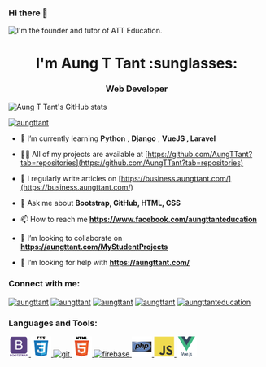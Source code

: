 ### Hi there 👋
![I'm the founder and tutor of ATT Education.](https://github.com/AungTTant/aungttant/blob/master/ATTEducation_Logo.png)
<h1 align="center">I'm Aung T Tant :sunglasses:</h1>
<h3 align="center">Web Developer</h3>

![Aung T Tant's GitHub stats](https://github-readme-stats.vercel.app/api?username=aungttant&show_icons=true&theme=tokyonight)

<p align="left"> <a href="https://twitter.com/aungttant" target="blank"><img src="https://img.shields.io/twitter/follow/aungttant?logo=twitter&style=for-the-badge" alt="aungttant" /></a> </p>

- 🌱 I’m currently learning **Python** , **Django** , **VueJS , Laravel**

- 👨‍💻 All of my projects are available at [https://github.com/AungTTant?tab=repositories](https://github.com/AungTTant?tab=repositories)

- 📝 I regularly write articles on [https://business.aungttant.com/](https://business.aungttant.com/)

- 💬 Ask me about **Bootstrap, GitHub, HTML, CSS**

- 📫 How to reach me **https://www.facebook.com/aungttanteducation**

- 👯 I’m looking to collaborate on **https://aungttant.com/MyStudentProjects**

- 🤔 I’m looking for help with **https://aungttant.com/**

<h3 align="left">Connect with me:</h3>
<p align="left">
<a href="https://fb.com/aungttanteducation" target="blank"><img align="center" src="https://raw.githubusercontent.com/rahuldkjain/github-profile-readme-generator/master/src/images/icons/Social/facebook.svg" alt="aungttant" height="30" width="40" /></a>
<a href="https://twitter.com/aungttant" target="blank"><img align="center" src="https://raw.githubusercontent.com/rahuldkjain/github-profile-readme-generator/master/src/images/icons/Social/twitter.svg" alt="aungttant" height="30" width="40" /></a>
<a href="https://fb.com/aungttanteducation" target="blank"><img align="center" src="https://raw.githubusercontent.com/rahuldkjain/github-profile-readme-generator/master/src/images/icons/Social/instagram.svg" alt="aungttant" height="30" width="40" /></a>
<a href="https://linkedin.com/in/aungttant" target="blank"><img align="center" src="https://raw.githubusercontent.com/rahuldkjain/github-profile-readme-generator/master/src/images/icons/Social/linked-in-alt.svg" alt="aungttant" height="30" width="40" /></a>
<a href="https://www.youtube.com/channel/UCLuEb64_SVZ57KOf2S0YUaA" target="blank"><img align="center" src="https://raw.githubusercontent.com/rahuldkjain/github-profile-readme-generator/master/src/images/icons/Social/youtube.svg" alt="aungttanteducation" height="30" width="40" /></a>
</p>

<h3 align="left">Languages and Tools:</h3>
<p align="left"> <a href="https://getbootstrap.com" target="_blank"> <img src="https://raw.githubusercontent.com/devicons/devicon/master/icons/bootstrap/bootstrap-plain-wordmark.svg" alt="bootstrap" width="40" height="40"/> </a> <a href="https://www.w3schools.com/css/" target="_blank"> <img src="https://raw.githubusercontent.com/devicons/devicon/master/icons/css3/css3-original-wordmark.svg" alt="css3" width="40" height="40"/> </a> <a href="https://git-scm.com/" target="_blank"> <img src="https://www.vectorlogo.zone/logos/git-scm/git-scm-icon.svg" alt="git" width="40" height="40"/> </a> <a href="https://www.w3.org/html/" target="_blank"> <img src="https://raw.githubusercontent.com/devicons/devicon/master/icons/html5/html5-original-wordmark.svg" alt="html5" width="40" height="40"/> </a><a href="https://firebase.google.com/" target="_blank"> <img src="https://www.vectorlogo.zone/logos/firebase/firebase-icon.svg" alt="firebase" width="40" height="40"/> </a> <a href="https://www.php.net" target="_blank"> <img src="https://raw.githubusercontent.com/devicons/devicon/master/icons/php/php-original.svg" alt="php" width="40" height="40"/> </a><a href="https://developer.mozilla.org/en-US/docs/Web/JavaScript" target="_blank"> <img src="https://raw.githubusercontent.com/devicons/devicon/master/icons/javascript/javascript-original.svg" alt="javascript" width="40" height="40"/> </a> <a href="https://vuejs.org/" target="_blank"> <img src="https://raw.githubusercontent.com/devicons/devicon/master/icons/vuejs/vuejs-original-wordmark.svg" alt="vuejs" width="40" height="40"/> </a>
</p>
